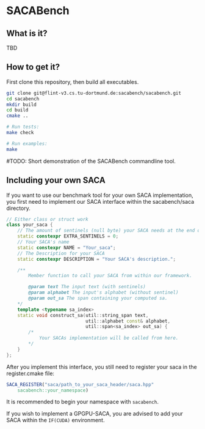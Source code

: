 # SACABench
## What is it?
TBD

## How to get it?
First clone this repository, then build all executables.
```sh
git clone git@flint-v3.cs.tu-dortmund.de:sacabench/sacabench.git
cd sacabench
mkdir build
cd build
cmake ..

# Run tests:
make check

# Run examples:
make
```

#TODO: Short demonstration of the SACABench commandline tool.

## Including your own SACA
If you want to use our benchmark tool for your own SACA implementation, you
first need to implement our SACA interface within the sacabench/saca directory.

```cpp
// Either class or struct work
class your_saca {
    // The amount of sentinels (null byte) your SACA needs at the end of the input text.
    static constexpr EXTRA_SENTINELS = 0;
    // Your SACA's name
    static constexpr NAME = "Your_saca";
    // The Description for your SACA
    static constexpr DESCRIPTION = "Your SACA's description.";

    /**
        Member function to call your SACA from within our framework.

        @param text The input text (with sentinels)
        @param alphabet The input's alphabet (without sentinel)
        @param out_sa The span containing your computed sa.
    */
    template <typename sa_index>
    static void construct_sa(util::string_span text,
                             util::alphabet const& alphabet,
                             util::span<sa_index> out_sa) {
        /*
            Your SACAs implementation will be called from here.
        */
    }
};
```

After you implement this interface, you still need to register your saca in the
register.cmake file:

```cmake
SACA_REGISTER("saca/path_to_your_saca_header/saca.hpp"
    sacabench::your_namespace)
```
It is recommended to begin your namespace with ```sacabench```.

If you wish to implement a GPGPU-SACA, you are advised to add your SACA within
the ```IF(CUDA)``` environment.
